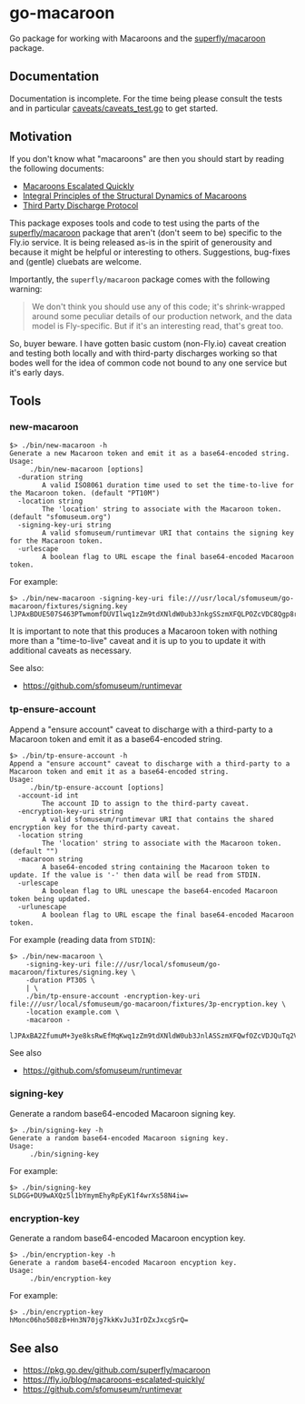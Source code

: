 # go-macaroon

Go package for working with Macaroons and the [superfly/macaroon](https://pkg.go.dev/github.com/superfly/macaroon) package.

## Documentation

Documentation is incomplete. For the time being please consult the tests and in particular [caveats/caveats_test.go](caveats/caveats_test.go) to get started.

## Motivation

If you don't know what "macaroons" are then you should start by reading the following documents:

* [Macaroons Escalated Quickly](https://fly.io/blog/macaroons-escalated-quickly/)
* [Integral Principles of the Structural Dynamics of Macaroons](https://github.com/superfly/macaroon/blob/main/macaroon-thought.md)
* [Third Party Discharge Protocol](https://github.com/superfly/macaroon/tree/main/tp)

This package exposes tools and code to test using the parts of the [superfly/macaroon](https://pkg.go.dev/github.com/superfly/macaroon) package that aren't (don't seem to be) specific to the Fly.io service. It is being released as-is in the spirit of generousity and because it might be helpful or interesting to others. Suggestions, bug-fixes and (gentle) cluebats are welcome.

Importantly, the `superfly/macaroon` package comes with the following warning:

> We don't think you should use any of this code; it's shrink-wrapped around some peculiar details of our production network, and the data model is Fly-specific. But if it's an interesting read, that's great too.

So, buyer beware. I have gotten basic custom (non-Fly.io) caveat creation and testing both locally and with third-party discharges working so that bodes well for the idea of common code not bound to any one service but it's early days.

## Tools

### new-macaroon

```
$> ./bin/new-macaroon -h
Generate a new Macaroon token and emit it as a base64-encoded string.
Usage:
	 ./bin/new-macaroon [options]
  -duration string
    	A valid ISO8061 duration time used to set the time-to-live for the Macaroon token. (default "PT10M")
  -location string
    	The 'location' string to associate with the Macaroon token. (default "sfomuseum.org")
  -signing-key-uri string
    	A valid sfomuseum/runtimevar URI that contains the signing key for the Macaroon token.
  -urlescape
    	A boolean flag to URL escape the final base64-encoded Macaroon token.
```

For example:

```
$> ./bin/new-macaroon -signing-key-uri file:///usr/local/sfomuseum/go-macaroon/fixtures/signing.key
lJPAxBDUE507S463PTwmomfDUVIlwq1zZm9tdXNldW0ub3JnkgSSzmXFQLPOZcVDC8Qgp8rB2CYGZ0o6El7wOQtnfcgMB80FvT3Vv2If5Pj6hss=
```

It is important to note that this produces a Macaroon token with nothing more than a "time-to-live" caveat and it is up to you to update it with additional caveats as necessary.

See also:

* https://github.com/sfomuseum/runtimevar

### tp-ensure-account

Append a "ensure account" caveat to discharge with a third-party to a Macaroon token and emit it as a base64-encoded string.

```
$> ./bin/tp-ensure-account -h
Append a "ensure account" caveat to discharge with a third-party to a Macaroon token and emit it as a base64-encoded string.
Usage:
	 ./bin/tp-ensure-account [options]
  -account-id int
    	The account ID to assign to the third-party caveat.
  -encryption-key-uri string
    	A valid sfomuseum/runtimevar URI that contains the shared encryption key for the third-party caveat.
  -location string
    	The 'location' string to associate with the Macaroon token. (default "")
  -macaroon string
    	A base64-encoded string containing the Macaroon token to update. If the value is '-' then data will be read from STDIN.
  -urlescape
    	A boolean flag to URL unescape the base64-encoded Macaroon token being updated.
  -urlunescape
    	A boolean flag to URL escape the final base64-encoded Macaroon token.
```

For example (reading data from `STDIN`):

```
$> ./bin/new-macaroon \
	-signing-key-uri file:///usr/local/sfomuseum/go-macaroon/fixtures/signing.key \
	-duration PT30S \
	| \
	./bin/tp-ensure-account -encryption-key-uri file:///usr/local/sfomuseum/go-macaroon/fixtures/3p-encryption.key \
	-location example.com \
	-macaroon -

lJPAxBA2ZfumuM+3ye8ksRwEfMqKwq1zZm9tdXNldW0ub3JnlASSzmXFQwfOZcVDJQuTq2V4YW1wbGUuY29txDxfN+zomqLyS1MH2w5OkYRKPFnz7d6UwLBbbYiOLdd9qIhlnzz+B9HuuzIYQcqjlEjDpFo+2kzNTALYxrzETp0uDb6u3XHQ5nx4xDM8I6zNOr9skiIUpLWlGQWc32rL56ILzSBSfIUvVkngOEuyG/bY58s2KQltpggV4IsGNwE4IhyjWB+zns8fW8C09MQghGB+25sWgzazuqI0sLNAd4in5pUves6nT179GjL1HY0=
```

See also

* https://github.com/sfomuseum/runtimevar

### signing-key

Generate a random base64-encoded Macaroon signing key.

```
$> ./bin/signing-key -h
Generate a random base64-encoded Macaroon signing key.
Usage:
	 ./bin/signing-key
```

For example:

```
$> ./bin/signing-key 
SLDGG+DU9wAXQz5l1bYmymEhyRpEyK1f4wrXs58N4iw=
```

### encryption-key

Generate a random base64-encoded Macaroon encyption key.

```
$> ./bin/encryption-key -h
Generate a random base64-encoded Macaroon encyption key.
Usage:
	 ./bin/encryption-key
```

For example:

```
$> ./bin/encryption-key 
hMonc06ho508zB+Hn3N70jg7kkKvJu3IrDZxJxcgSrQ=
```

## See also

* https://pkg.go.dev/github.com/superfly/macaroon
* https://fly.io/blog/macaroons-escalated-quickly/
* https://github.com/sfomuseum/runtimevar